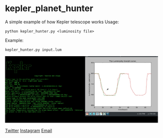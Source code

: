 # kepler_planet_hunter
A simple example of how Kepler telescope works
Usage:
```
python kepler_hunter.py <luminosity file>
```
Example:
```
kepler_hunter.py input.lum
```
![alt text](https://github.com/yassineHSD/kepler_planet_hunter/raw/master/kep.jpg)

[Twitter](https://mobile.twitter.com/benalayassine)
[Instagram](https://www.instagram.com/rooooot/)
[Email](mailto:benalayassine@gmail.com)
